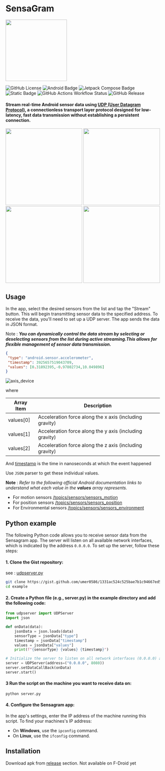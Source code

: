 # SensaGram

<img src="https://github.com/umer0586/SensaGram/blob/main/app/src/main/ic_launcher-playstore.png" width="200">

![GitHub License](https://img.shields.io/github/license/umer0586/SensaGram?style=for-the-badge) ![Android Badge](https://img.shields.io/badge/Android-5.0+-34A853?logo=android&logoColor=fff&style=for-the-badge) ![Jetpack Compose Badge](https://img.shields.io/badge/Jetpack%20Compose-4285F4?logo=jetpackcompose&logoColor=fff&style=for-the-badge) ![Static Badge](https://img.shields.io/badge/protocol-UDP-teal?style=for-the-badge) ![GitHub Actions Workflow Status](https://img.shields.io/github/actions/workflow/status/umer0586/SensaGram/build.yml?style=for-the-badge&logo=appveyor)
 ![GitHub Release](https://img.shields.io/github/v/release/umer0586/SensaGram?include_prereleases&style=for-the-badge)








#### Stream real-time Android sensor data using [UDP (User Datagram Protocol)](https://en.wikipedia.org/wiki/User_Datagram_Protocol), a connectionless transport layer protocol designed for low-latency, fast data transmission without establishing a persistent connection.

<img src="https://github.com/user-attachments/assets/0f8476cd-add4-4f19-8124-64db871e2e9b" width="250">
<img src="https://github.com/user-attachments/assets/098bc959-ab34-449a-90d8-cdfdc1056e83" width="250">
<img src="https://github.com/user-attachments/assets/bab0c973-4f08-4bfc-bae9-ac8acf3202ae" width="250">
<img src="https://github.com/user-attachments/assets/54cb7935-4306-4c69-a6b6-24a195345a3a" width="250">



## Usage
In the app, select the desired sensors from the list and tap the "Stream" button. This will begin transmitting sensor data to the specified address. To receive the data, you'll need to set up a UDP server. The app sends the data in JSON format.

Note : _**You can dynamically control the data stream by selecting or deselecting sensors from the list during active streaming.This allows for flexible management of sensor data transmission.**_

```json
{
 "type": "android.sensor.accelerometer",
 "timestamp": 3925657519043709,
 "values": [0.31892395,-0.97802734,10.049896]
}
```

![axis_device](https://user-images.githubusercontent.com/35717992/179351418-bf3b511a-ebea-49bb-af65-5afd5f464e14.png)

where

| Array Item  | Description |
| ------------- | ------------- |
| values[0]  | Acceleration force along the x axis (including gravity)  |
| values[1]  | Acceleration force along the y axis (including gravity)  |
| values[2]  | Acceleration force along the z axis (including gravity)  |

And [timestamp](https://developer.android.com/reference/android/hardware/SensorEvent#timestamp) is the time in nanoseconds at which the event happened

Use `JSON` parser to get these individual values.

 
**Note** : *Refer to the following official Android documentation links to understand what each value in the **values** array represents.*
- For motion sensors [/topics/sensors/sensors_motion](https://developer.android.com/guide/topics/sensors/sensors_motion)
- For position sensors [/topics/sensors/sensors_position](https://developer.android.com/guide/topics/sensors/sensors_position)
- For Environmental sensors [/topics/sensors/sensors_environment](https://developer.android.com/guide/topics/sensors/sensors_environment)

## Python example

The following Python code allows you to receive sensor data from the Sensagram app. The server will listen on all available network interfaces, which is indicated by the address `0.0.0.0`. To set up the server, follow these steps:

#### 1. Clone the Gist repository:
see : [udpserver.py](https://gist.github.com/umer0586/1331ac524c525bae7b1c94667ed571de)
```bash
git clone https://gist.github.com/umer0586/1331ac524c525bae7b1c94667ed571de example
cd example
```

#### 2. Create a Python file (e.g., server.py) in the example directory and add the following code:

```python
from udpserver import UDPServer
import json

def onData(data):
    jsonData = json.loads(data)
    sensorType = jsonData["type"]
    timestamp = jsonData["timestamp"]
    values = jsonData["values"]
    print(f"{sensorType} {values} {timestamp}")

# Initialize the server to listen on all network interfaces (0.0.0.0) and port 8080
server = UDPServer(address=("0.0.0.0", 8080))
server.setDataCallBack(onData)
server.start()
```
#### 3 Run the script on the machine you want to receive data on:
```bash
python server.py
```
#### 4. Configure the Sensagram app:
In the app's settings, enter the IP address of the machine running this script. To find your machines's IP address:
- On **Windows**, use the `ipconfig` command.
- On **Linux**, use the `ifconfig` command.


## Installation
Download apk from [release](https://github.com/umer0586/SensaGram/releases) section. Not available on F-Droid yet

